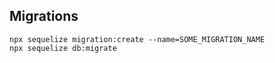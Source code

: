 ## Migrations

```migration
npx sequelize migration:create --name=SOME_MIGRATION_NAME
npx sequelize db:migrate
```
